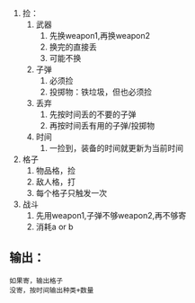1. 捡：
   1. 武器
      1. 先换weapon1,再换weapon2
      2. 换完的直接丢
      3. 可能不换
   2. 子弹
      1. 必须捡
      2. 投掷物：铁垃圾，但也必须捡
   3. 丢弃
      1. 先按时间丢的不要的子弹
      3. 再按时间丢有用的子弹/投掷物
   4. 时间
      1. 一捡到，装备的时间就更新为当前时间
2. 格子
   1. 物品格，捡
   2. 敌人格，打
   3. 每个格子只触发一次
3. 战斗
   1. 先用weapon1,子弹不够weapon2,再不够寄
   2. 消耗a or b

## 输出：
    如果寄，输出格子
    没寄，按时间输出种类+数量
